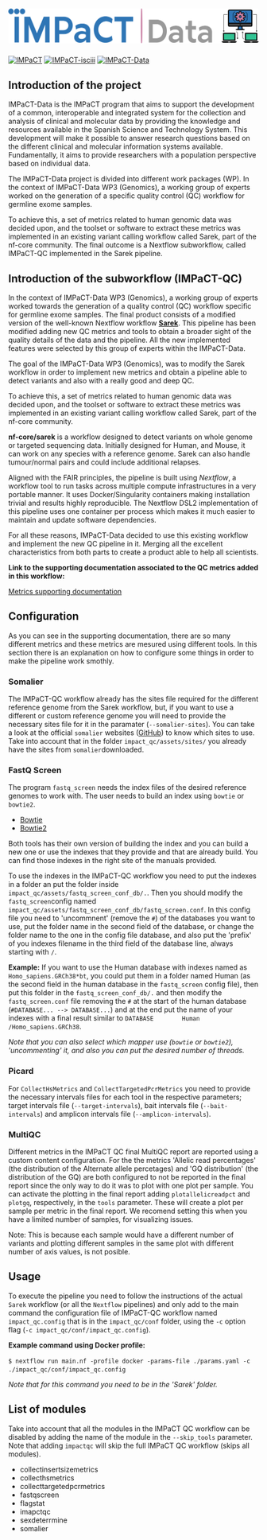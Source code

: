 # ![IMPaCT program](png/impact_data_logo_pink_horitzontal.png)

[![IMPaCT](https://img.shields.io/badge/Web%20-IMPaCT-blue)](https://impact.isciii.es/)
[![IMPaCT-isciii](https://img.shields.io/badge/Web%20-IMPaCT--isciii-red)](https://www.isciii.es/QueHacemos/Financiacion/IMPaCT/Paginas/default.aspx)
[![IMPaCT-Data](https://img.shields.io/badge/Web%20-IMPaCT--Data-1d355c.svg?labelColor=000000)](https://impact-data.bsc.es/)

## Introduction of the project

IMPaCT-Data is the IMPaCT program that aims to support the development of a common, interoperable and integrated system for the collection and analysis of clinical and molecular data by providing the knowledge and resources available in the Spanish Science and Technology System. This development will make it possible to answer research questions based on the different clinical and molecular information systems available. Fundamentally, it aims to provide researchers with a population perspective based on individual data.

The IMPaCT-Data project is divided into different work packages (WP). In the context of IMPaCT-Data WP3 (Genomics), a working group of experts worked on the generation of a specific quality control (QC) workflow for germline exome samples.

To achieve this, a set of metrics related to human genomic data was decided upon, and the toolset or software to extract these metrics was implemented in an existing variant calling workflow called Sarek, part of the nf-core community. The final outcome is a Nextflow subworkflow, called IMPaCT-QC implemented in the Sarek pipeline.

## Introduction of the subworkflow (IMPaCT-QC)

In the context of IMPaCT-Data WP3 (Genomics), a working group of experts worked towards the generation of a quality control (QC) workflow specific for germline exome samples. The final product consists of a modified version of the well-known Nextflow workflow [**Sarek**](https://github.com/nf-core/sarek/blob/3.4.0/README.md). This pipeline has been modified adding new QC metrics and tools to obtain a broader sight of the quality details of the data and the pipeline. All the new implemented features were selected by this group of experts within the IMPaCT-Data.

The goal of the IMPaCT-Data WP3 (Genomics), was to modify the Sarek workflow in order to implement new metrics and obtain a pipeline able to detect variants and also with a really good and deep QC. 

To achieve this, a set of metrics related to human genomic data was decided upon, and the toolset or software to extract these metrics was implemented in an existing variant calling workflow called Sarek, part of the nf-core community.

**nf-core/sarek** is a workflow designed to detect variants on whole genome or targeted sequencing data. Initially designed for Human, and Mouse, it can work on any species with a reference genome. Sarek can also handle tumour/normal pairs and could include additional relapses.

Aligned with the FAIR principles, the pipeline is built using *Nextflow*, a workflow tool to run tasks across multiple compute infrastructures in a very portable manner. It uses Docker/Singularity containers making installation trivial and results highly reproducible. The Nextflow DSL2 implementation of this pipeline uses one container per process which makes it much easier to maintain and update software dependencies. 

For all these reasons, IMPaCT-Data decided to use this existing workflow and implement the new QC pipeline in it. Merging all the excellent characteristics from both parts to create a product able to help all scientists.

**Link to the supporting documentation associated to the QC metrics added in this workflow:**

[Metrics supporting documentation](https://docs.google.com/document/d/12OWCcNKatkdJelYyiovyil-bIXDESO_K2zeIB3vncW4/edit#heading=h.cvdlfn10wodq)

## Configuration

As you can see in the supporting documentation, there are so many different metrics and these metrics are mesured using different tools. In this section there is an explanation on how to configure some things in order to make the pipeline work smothly.

### Somalier

The IMPaCT-QC workflow already has the sites file required for the different reference genome from the Sarek workflow, but, if you want to use a different or custom reference genome you will need to provide the necessary sites file for it in the paramater (`--somalier-sites`). You can take a look at the official `somalier` websites ([GitHub](https://github.com/brentp/somalier)) to know which sites to use. Take into account that in the folder `impact_qc/assets/sites/` you already have the sites from `somalier`downloaded.

### FastQ Screen

The program `fastq_screen` needs the index files of the desired reference genomes to work with. The user needs to build an index using `bowtie` or `bowtie2`.

- [Bowtie](https://bowtie-bio.sourceforge.net/manual.shtml)
- [Bowtie2](https://bowtie-bio.sourceforge.net/bowtie2/manual.shtml)

Both tools has their own version of building the index and you can build a new one or use the indexes that they provide and that are already build. You can find those indexes in the right site of the manuals provided.

To use the indexes in the IMPaCT-QC workflow you need to put the indexes in a folder an put the folder inside `impact_qc/assets/fastq_screen_conf_db/.`. Then you should modify the `fastq_screen`config named `impact_qc/assets/fastq_screen_conf_db/fastq_screen.conf`. In this config file you need to 'uncommnent' (remove the `#`) of the databases you want to use, put the folder name in the second field of the database, or change the folder name to the one in the config file database, and also put the 'prefix' of you indexes filename in the third field of the database line, always starting with `/`.

**Example:** If you want to use the Human database with indexes named as `Homo_sapiens.GRCh38*bt`, you could put them in a folder named Human (as the second field in the human database in the `fastq_screen` config file), then put this folder in the `fastq_screen_conf_db/.` and then modify the `fastq_screen.conf` file removing the `#` at the start of the human database (`#DATABASE... --> DATABASE...`) and at the end put the name of your indexes with a final result similar to `DATABASE        Human   /Homo_sapiens.GRCh38`.

*Note that you can also select which mapper use (`bowtie` or `bowtie2`), 'uncommenting' it,  and also you can put the desired number of threads.*

### Picard

For `CollectHsMetrics` and `CollectTargetedPcrMetrics` you need to provide the necessary intervals files for each tool in the respective parameters; target intervals file (`--target-intervals`), bait intervals file (`--bait-intervals`) and amplicon intervals file (`--amplicon-intervals`).

### MultiQC

Different metrics in the IMPaCT QC final MultiQC report are reported using a custom content configuration. For the the metrics 'Allelic read percentages' (the distribution of the Alternate allele percetages) and 'GQ distribution' (the distribution of the GQ) are both configured to not be reported in the final report since the only way to do it was to plot with one plot per sample. You can activate the plotting in the final report adding `plotallelicreadpct` and `plotgq`, respectively, in the `tools` parameter. These will create a plot per sample per metric in the final report. We recomend setting this when you have a limited number of samples, for visualizing issues.

Note: This is because each sample would have a different number of variants and plotting different samples in the same plot with different number of axis values, is not posible.

## Usage

To execute the pipeline you need to follow the instructions of the actual `Sarek` workflow (or all the `Nextflow` pipelines) and only add to the main command the configuration file of IMPaCT-QC workflow named `impact_qc.config` that is in the `impact_qc/conf` folder, using the `-c` option flag (`-c impact_qc/conf/impact_qc.config`).

**Example command using Docker profile:** 

`$ nextflow run main.nf -profile docker -params-file ./params.yaml -c ./impact_qc/conf/impact_qc.config`

*Note that for this command you need to be in the 'Sarek' folder.*

## List of modules

Take into account that all the modules in the IMPaCT QC workflow can be disabled by adding the name of the module in the `--skip_tools` parameter. Note that adding `impactqc` will skip the full IMPaCT QC workflow (skips all modules).

- collectinsertsizemetrics
- collecthsmetrics
- collecttargetedpcrmetrics
- fastqscreen
- flagstat
- imapctqc
- sexdeterrmine
- somalier

